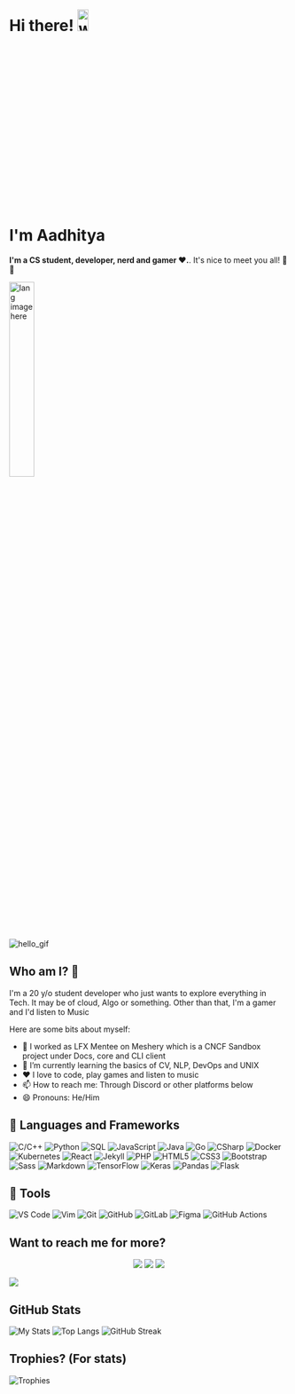# Hi there! <img width="20%" height="10%" src="https://github.com/TheDudeThatCode/TheDudeThatCode/blob/master/Assets/Hi.gif" alt="wave gif" loading="lazy"><br> I'm Aadhitya

**I'm a CS student, developer, nerd and gamer ❤️.**. It's nice to meet you all! 👋👋

<p><img width="30%" align="center" src="https://github.com/alansmathew/alansmathew/raw/master/lang.gif" alt="lang image here" /></p>

<img src="https://raw.githubusercontent.com/alphaX86/alphaX86/master/assets/source.gif" loading="lazy" alt="hello_gif">

## Who am I? 🤔

I'm a 20 y/o student developer who just wants to explore everything in Tech. It may be of cloud, Algo or something. Other than that, I'm a gamer and I'd listen to Music

Here are some bits about myself:
- 🔭 I worked as LFX Mentee on Meshery which is a CNCF Sandbox project under Docs, core and CLI client
- 🌱 I’m currently learning the basics of CV, NLP, DevOps and UNIX 
- ❤️ I love to code, play games and listen to music
- 📫 How to reach me: Through Discord or other platforms below 
- 😄 Pronouns: He/Him

## :book: Languages and Frameworks
![C/C++](https://img.shields.io/badge/-C++-00599C?style=flat-square&logo=c%2B%2B)
![Python](https://img.shields.io/badge/-Python-black?style=flat-square&logo=Python)
![SQL](https://img.shields.io/badge/-MySQL-black?style=flat-square&logo=mysql) 
![JavaScript](https://img.shields.io/badge/-JavaScript-black?style=flat-square&logo=javascript)
![Java](https://img.shields.io/badge/Java-ED8B00?style=flat-square&logo=java&logoColor=white)
![Go](https://img.shields.io/badge/-Go-blue?style=flat-square&logo=go) 
![CSharp](https://img.shields.io/badge/C%23-239120?style=flat-square&logo=c-sharp&logoColor=white) 
![Docker](https://img.shields.io/badge/-Docker-black?style=flat-square&logo=docker)
![Kubernetes](https://img.shields.io/badge/Kubernetes-326ce5.svg?&style=flat-square&logo=kubernetes&logoColor=white)
![React](https://img.shields.io/badge/-React-black?style=flat-square&logo=react)
![Jekyll](https://img.shields.io/badge/-Jekyll-red?style=flat-square&logo=jekyll) 
![PHP](https://img.shields.io/badge/-PHP-purple?style=flat-square&logo=php) 
![HTML5](https://img.shields.io/badge/-HTML5-E34F26?style=flat-square&logo=html5&logoColor=white)
![CSS3](https://img.shields.io/badge/-CSS3-1572B6?style=flat-square&logo=css3)
![Bootstrap](https://img.shields.io/badge/-Bootstrap-563D7C?style=flat-square&logo=bootstrap)
![Sass](https://img.shields.io/badge/Sass-CC6699?style=flat-square&logo=sass&logoColor=white)
![Markdown](https://img.shields.io/badge/-Markdown-black?style=flat-square&logo=markdown)
![TensorFlow](https://img.shields.io/badge/TensorFlow%20-%23FF6F00.svg?&style=flat-square&logo=TensorFlow&logoColor=white)
![Keras](https://img.shields.io/badge/Keras%20-%23D00000.svg?&style=flat-square&logo=Keras&logoColor=white)
![Pandas](https://img.shields.io/badge/Pandas%20-%23150458.svg?&style=flat-square&logo=pandas&logoColor=white)
![Flask](https://img.shields.io/badge/Flask-000000?style=flat-square&logo=flask&logoColor=white)

## :toolbox: Tools
![VS Code](https://img.shields.io/badge/-VS_Code-blue?style=flat-square&logo=visual-studio-code) 
![Vim](https://img.shields.io/badge/Vim-%2311AB00.svg?&style=flat-square&logo=vim&logoColor=white)
![Git](https://img.shields.io/badge/-Git-blueviolet?style=flat-square&logo=git) 
![GitHub](https://img.shields.io/badge/-GitHub-181717?style=flat-square&logo=github)
![GitLab](https://img.shields.io/badge/-GitLab-FCA121?style=flat-square&logo=gitlab)
![Figma](https://img.shields.io/badge/Figma%20-%23F24E1E.svg?&style=flat-square&logo=figma&logoColor=white)
![GitHub Actions](https://img.shields.io/badge/GitHub%20Actions%20-%232671E5.svg?&style=flat-square&logo=github%20actions&logoColor=white)

## Want to reach me for more?

<p align="center">
  <a href="https://linkedin.com/in/alphaX86"><img src="https://img.shields.io/badge/-LinkedIn-black?style=for-the-badge&logo=linkedin" ></a>
  <a href="https://twitter.com/KryoX64"><img src="https://img.shields.io/badge/-Twitter-black?style=for-the-badge&logo=twitter" ></a>
  <a href="mailto:aesir0@wearehackerone.com"><img src="https://img.shields.io/badge/-Mail-black?style=for-the-badge&logo=gmail" ></a>
</p>


![](https://komarev.com/ghpvc/?username=alphaX86&color=gray)

<!-- GitHub stats card from anuraghazra/github-readme-stats which is basically a front-end app powered by Vercel -->
## GitHub Stats
![My Stats](https://github-readme-stats.vercel.app/api?username=alphaX86&show_icons=true&count_private=true&theme=gruvbox&include_all_commits=true&no-bg=true)
![Top Langs](https://github-readme-stats.vercel.app/api/top-langs/?username=alphaX86&layout=compact&langs_count=8&theme=gruvbox&no-bg=true)
![GitHub Streak](https://github-readme-streak-stats.herokuapp.com/?user=alphaX86&theme=gruvbox&no-bg=true)

## Trophies? (For stats)
![Trophies](https://github-profile-trophy.vercel.app/?username=alphaX86&theme=gruvbox&row=1&no-frame=true&no-bg=true)
